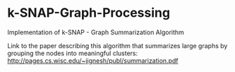 # k-SNAP-Graph-Processing
Implementation of k-SNAP - Graph Summarization Algorithm 

Link to the paper describing this algorithm that summarizes large graphs by grouping the nodes into meaningful clusters: 
http://pages.cs.wisc.edu/~jignesh/publ/summarization.pdf 
